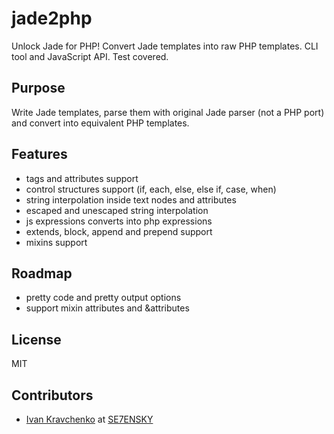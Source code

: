 jade2php
========

Unlock Jade for PHP! Convert Jade templates into raw PHP templates. CLI tool and JavaScript API. Test covered.

## Purpose
Write Jade templates, parse them with original Jade parser (not a PHP port) and convert into equivalent PHP templates.

## Features
* tags and attributes support
* control structures support (if, each, else, else if, case, when)
* string interpolation inside text nodes and attributes
* escaped and unescaped string interpolation
* js expressions converts into php expressions
* extends, block, append and prepend support
* mixins support

## Roadmap
* pretty code and pretty output options
* support mixin attributes and &attributes

## License
MIT

## Contributors
* [Ivan Kravchenko](https://github.com/ivankravchenko) at [SE7ENSKY](https://github.com/SE7ENSKY)
